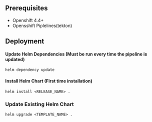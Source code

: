 ## Prerequisites

* Openshift 4.4+
* Opensshift Piplelines(tekton)


## Deployment

#### Update Helm Dependencies (Must be run every time the pipeline is updated)

```
helm dependency update
```

#### Install Helm Chart (First time installation)

```
helm install <RELEASE_NAME> . 
```

### Update Existing Helm Chart


```
helm upgrade <TEMPLATE_NAME> .
```